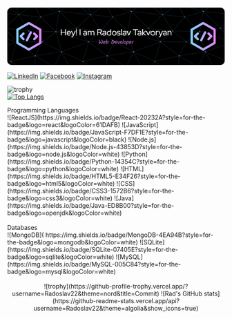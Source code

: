 ![Github Banner](https://github.com/Radoslav22/Radoslav22/blob/main/assets/github-header-image.png)

<!--
**Radoslav22/Radoslav22** is a ✨ _special_ ✨ repository because its `README.md` (this file) appears on your GitHub profile.

Here are some ideas to get you started:

- 🔭 I’m currently working on ...
- 🌱 I’m currently learning ...
- 👯 I’m looking to collaborate on ...
- 🤔 I’m looking for help with ...
- 💬 Ask me about ...
- 📫 How to reach me: ...
- 😄 Pronouns: ...
- ⚡ Fun fact: ...
-->
<p aling="center">
<a href="https://www.linkedin.com/in/radoslav-takvoryan-4807b01b8/"><img src="https://img.icons8.com/bubbles/50/000000/linkedin.png" alt="LinkedIn"/></a>
<a href="https://www.facebook.com/rado0o0o0"><img src="https://img.icons8.com/bubbles/50/000000/facebook-new.png" alt="Facebook"/></a>
<a href="https://www.instagram.com/radoo0o/"><img src="https://img.icons8.com/bubbles/50/000000/instagram.png" alt="Instagram"/></a>
</p>

![trophy](https://github-profile-trophy.vercel.app/?username=Radoslav22&theme=nord&title=Commit)
 <br>
[![Top Langs](https://github-readme-stats.vercel.app/api/top-langs/?username=Radoslav22&layout=compact&theme=algolia&exclude=.vim)](https://github.com/anuraghazra/github-readme-stats) <br>
<div>
Programming Languages
<br>
![ReactJS](https://img.shields.io/badge/React-20232A?style=for-the-badge&logo=react&logoColor=61DAFB)
![JavaScript](https://img.shields.io/badge/JavaScript-F7DF1E?style=for-the-badge&logo=javascript&logoColor=black)
![Node.js](https://img.shields.io/badge/Node.js-43853D?style=for-the-badge&logo=node.js&logoColor=white)
![Python](https://img.shields.io/badge/Python-14354C?style=for-the-badge&logo=python&logoColor=white)
![HTML](https://img.shields.io/badge/HTML5-E34F26?style=for-the-badge&logo=html5&logoColor=white)
![CSS](https://img.shields.io/badge/CSS3-1572B6?style=for-the-badge&logo=css3&logoColor=white)
![Java](https://img.shields.io/badge/Java-ED8B00?style=for-the-badge&logo=openjdk&logoColor=white)
 </div>
<br>
Databases
<br>
<div>
![MongoDB](	https://img.shields.io/badge/MongoDB-4EA94B?style=for-the-badge&logo=mongodb&logoColor=white)
![SQLite](https://img.shields.io/badge/SQLite-07405E?style=for-the-badge&logo=sqlite&logoColor=white)
![MySQL](https://img.shields.io/badge/MySQL-005C84?style=for-the-badge&logo=mysql&logoColor=white)
 </div>
<br>
<div align="center"> ![trophy](https://github-profile-trophy.vercel.app/?username=Radoslav22&theme=nord&title=Commit)
![Rad's GitHub stats](https://github-readme-stats.vercel.app/api?username=Radoslav22&theme=algolia&show_icons=true)
</div>


